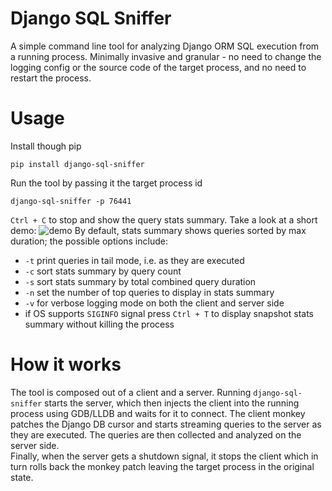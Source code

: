 Django SQL Sniffer
==================
A simple command line tool for analyzing Django ORM SQL execution from a running process.
Minimally invasive and granular - no need to change the logging config or the source code 
of the target process, and no need to restart the process.

# Usage
Install though pip
```
pip install django-sql-sniffer
```
Run the tool by passing it the target process id
```
django-sql-sniffer -p 76441
```
`Ctrl + C` to stop and show the query stats summary. Take a look at a short demo:
![demo](demo.webp)
By default, stats summary shows queries sorted by max duration; the possible options include:
- `-t` print queries in tail mode, i.e. as they are executed
- `-c` sort stats summary by query count
- `-s` sort stats summary by total combined query duration
- `-n` set the number of top queries to display in stats summary
- `-v` for verbose logging mode on both the client and server side
- if OS supports `SIGINFO` signal press `Ctrl + T` to display snapshot stats summary without killing the process
# How it works
The tool is composed out of a client and a server. Running `django-sql-sniffer` starts the server, which then 
injects the client into the running process using GDB/LLDB and waits for it to connect. 
The client monkey patches the Django DB cursor and starts streaming queries to the server as they are executed.
The queries are then collected and analyzed on the server side.\
Finally, when the server gets a shutdown signal, it stops the client which in turn rolls back the monkey patch leaving
the target process in the original state.